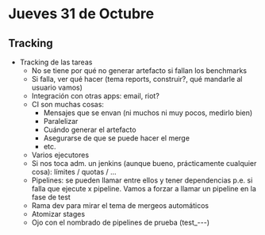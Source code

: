 # Jueves 31 de Octubre
## Tracking

- Tracking de las tareas
  - No se tiene por qué no generar artefacto si fallan los benchmarks
  - Si falla, ver qué hacer (tema reports, construir?, qué mandarle al usuario vamos)
  - Integración con otras apps: email, riot?
  - CI son muchas cosas:
    - Mensajes que se envan (ni muchos ni muy pocos, medirlo bien)
    - Paralelizar
    - Cuándo generar el artefacto
    - Asegurarse de que se puede hacer el merge
    - etc.
  - Varios ejecutores
  - Si nos toca adm. un jenkins (aunque bueno, prácticamente cualquier cosa): límites / quotas / ...
  - Pipelines: se pueden llamar entre ellos y tener dependencias p.e. si falla que ejecute x pipeline. Vamos a forzar a llamar un pipeline en la fase de test
  - Rama dev para mirar el tema de mergeos automáticos
  - Atomizar stages
  - Ojo con el nombrado de pipelines de prueba (test_---)
  

